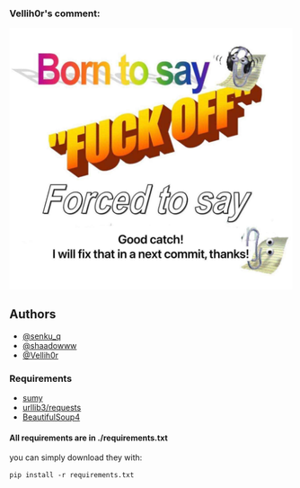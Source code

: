 
### Vellih0r's comment:
![alt text](./cache/commit.jpg)

## Authors
- [@senku_q](https://www.github.com/senku-q)
- [@shaadowww](https://www.gitgub.com/shaadowww)
- [@Vellih0r](https:/www.github.com/Vellih0r)

### Requirements
- [sumy](https://pypi.org/project/sumy/)
- [urllib3/requests](https://urllib3.readthedocs.io/en/stable/)
- [BeautifulSoup4](https://beautiful-soup-4.readthedocs.io/en/latest/)

#### All requirements are in ./requirements.txt
you can simply download they with:
    
    pip install -r requirements.txt
